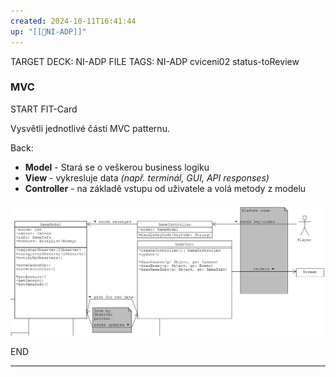 ```yaml
---
created: 2024-10-11T16:41:44
up: "[[📖NI-ADP]]"
---
```


TARGET DECK: NI-ADP
FILE TAGS: NI-ADP cviceni02 status-toReview

### MVC


START
FIT-Card

Vysvětli jednotlivé části MVC patternu.

Back:

- **Model** - Stará se o veškerou business logiku
- **View** - vykresluje data _(např. terminál, GUI, API responses)_
- **Controller** - na základě vstupu od uživatele a volá metody z modelu

<!-- ImageStart -->
![](../../../Assets/Pasted%20image%2020241011175342.png)
<!-- ImageEnd -->
<!--ID: 1728921214945-->
END

---
